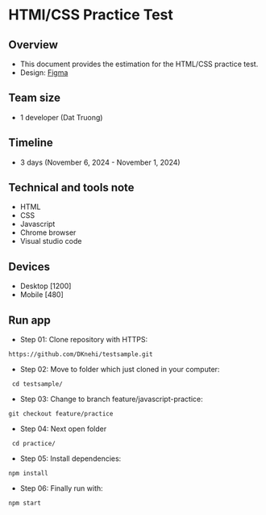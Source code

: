 # HTMl/CSS Practice Test
## Overview
- This document provides the estimation for the HTML/CSS practice test.
- Design: [Figma](https://www.figma.com/design/KYBt0NlP0Tev6oxx3ETCtF/testsample02?node-id=2-992&node-type=frame&t=feb6YZenja44s70X-0)
## Team size
- 1 developer (Dat Truong)
## Timeline
- 3 days (November 6, 2024 - November 1, 2024)
## Technical and tools note
- HTML
- CSS
- Javascript
- Chrome browser
- Visual studio code
## Devices
- Desktop [1200]
- Mobile [480]
## Run app
- Step 01: Clone repository with HTTPS:
```
https://github.com/DKnehi/testsample.git
```
- Step 02: Move to folder which just cloned in your computer:
```
 cd testsample/
```
- Step 03: Change to branch feature/javascript-practice:
```
git checkout feature/practice
```
- Step 04: Next open folder
```
 cd practice/
```
- Step 05: Install dependencies:
```
npm install
```
- Step 06: Finally run with:
```
npm start
```